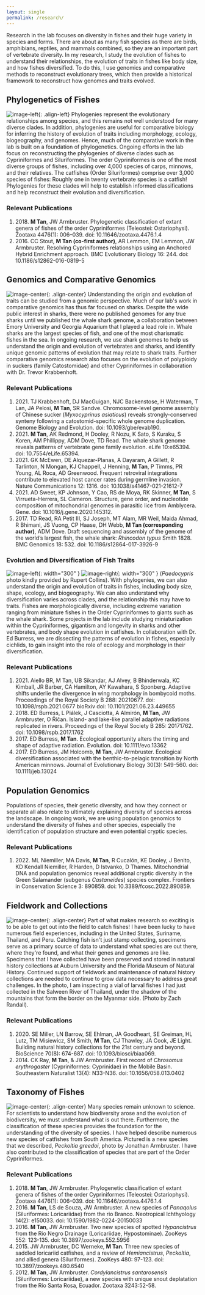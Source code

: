 ```yaml
---
layout: single
permalink: /research/
---
```


Research in the lab focuses on diversity in fishes and their huge variety in species and forms. There are about as many fish species as there are birds, amphibians, reptiles, and mammals combined, so they are an important part of vertebrate diversity. In my research, I study the evolution of fishes to understand their relationships, the evolution of traits in fishes like body size, and how fishes diversified. To do this, I use genomics and comparative methods to reconstruct evolutionary trees, which then provide a historical framework to reconstruct how genomes and traits evolved.

## Phylogenetics of Fishes
![image-left](/assets/images/12862_2016_819_Fig2_HTML.webp){: .align-left} 
Phylogenies represent the evolutionary relationships among species, and this remains not well understood for many diverse clades. In addition, phylogenies are useful for comparative biology for inferring the history of evolution of traits including morphology, ecology, biogeography, and genomes. Hence, much of the comparative work in the lab is built on a foundation of phylogenetics. Ongoing efforts in the lab focus on reconstructing the phylogenies of diverse clades such as Cypriniformes and Siluriformes. The order Cypriniformes is one of the most diverse groups of fishes, including over 4,000 species of carps, minnows, and their relatives. The catfishes (Order Siluriformes) comprise over 3,000 species of fishes: Roughly one in twenty vertebrate species is a catfish! Phylogenies for these clades will help to establish informed classifications and help reconstruct their evolution and diversification. 

### Relevant Publications
<ul style="list-style-type:disk">
  <li>2018. <b>M Tan</b>, JW Armbruster. Phylogenetic classification of extant genera of fishes of the order Cypriniformes (Teleostei: Ostariophysi). Zootaxa 4476(1): 006–039. doi: 10.11646/zootaxa.4476.1.4</li>
  <li>2016. CC Stout, <b>M Tan (co-first author)</b>, AR Lemmon, EM Lemmon, JW Armbruster. Resolving Cypriniformes relationships using an Anchored Hybrid Enrichment approach. BMC Evolutionary Biology 16: 244. doi: 10.1186/s12862-016-0819-5</li>
</ul>

## Genomics and Comparative Genomics
![image-center](/assets/images/whaleshark_sm.jpg){: .align-center}
Understanding the origin and evolution of traits can be studied from a genomic perspective. Much of our lab's work in comparative genomics has thus far focused on sharks. Despite the wide public interest in sharks, there were no published genomes for any true sharks until we published the whale shark genome, a collaboration between Emory University and Georgia Aquarium that I played a lead role in. Whale sharks are the largest species of fish, and one of the most charismatic fishes in the sea. In ongoing research, we use shark genomes to help us understand the origin and evolution of vertebrates and sharks, and identify unique genomic patterns of evolution that may relate to shark traits. Further comparative genomics research also focuses on the evolution of polyploidy in suckers (family Catostomidae) and other Cypriniformes in collaboration with Dr. Trevor Krabbenhoft.

### Relevant Publications
<ul style="list-style-type:disk">
  <li>2021. TJ Krabbenhoft, DJ MacGuigan, NJC Backenstose, H Waterman, T Lan, JA Pelosi, <b>M Tan</b>, SR Sandve. Chromosome-level genome assembly of Chinese sucker (<i>Myxocyprinus asiaticus</i>) reveals strongly-conserved synteny following a catostomid-specific whole genome duplication. Genome Biology and Evolution. doi: 10.1093/gbe/evab190.</li>
  <li>2021. <b>M Tan</b>, AK Redmond, H Dooley, R Nozu, K Sato, S Kuraku, S Koren, AM Phillippy, ADM Dove, TD Read. The whale shark genome reveals patterns of vertebrate gene family evolution. eLife 10:e65394. doi: 10.7554/eLife.65394.</li>
  <li>2021. GK McEwen, DE Alquezar-Planas, A Dayaram, A Gillett, R Tarlinton, N Mongan, KJ Chappell, J Henning, <b>M Tan</b>, P Timms, PR Young, AL Roca, AD Greenwood. Frequent retroviral integrations contribute to elevated host cancer rates during germline invasion. Nature Communications 12: 1316. doi: 10.1038/s41467-021-21612-7</li>
  <li>2021. AD Sweet, KP Johnson, Y Cao, RS de Moya, RK Skinner, <b>M Tan</b>, S Virrueta-Herrera, SL Cameron. Structure, gene order, and nucleotide composition of mitochondrial genomes in parasitic lice from Amblycera. Gene. doi: 10.1016/j.gene.2020.145312.</li>
  <li>2017. TD Read, RA Petit III, SJ Joseph, MT Alam, MR Weil, Maida Ahmad, R Bhimani, JS Vuong, CP Haase, DH Webb, <b>M Tan (corresponding author)</b>, ADM Dove. Draft sequencing and assembly of the genome of the world’s largest fish, the whale shark: <i>Rhincodon typus</i> Smith 1828. BMC Genomics 18: 532. doi: 10.1186/s12864-017-3926-9</li>
</ul>

### Evolution and Diversification of Fish Traits
![image-left](/assets/images/RC0222_crop.png){: width="300" } ![image-right](/assets/images/catfishes.001_crop_sm.png){: width="300" }
(<i>Paedocypris</i> photo kindly provided by Rupert Collins).
With phylogenies, we can also understand the origin and evolution of traits in fishes, including body size, shape, ecology, and biogeography. We can also understand why diversification varies across clades, and the relationship this may have to traits. Fishes are morphologically diverse, including extreme variation ranging from miniature fishes in the Order Cypriniformes to giants such as the whale shark. Some projects in the lab include studying miniaturization within the Cypriniformes, gigantism and longevity in sharks and other vertebrates, and body shape evolution in catfishes. In collaboration with Dr. Ed Burress, we are dissecting the patterns of evolution in fishes, especially cichlids, to gain insight into the role of ecology and morphology in their diversification.

### Relevant Publications
<ul style="list-style-type:disk">
  <li>2021. Aiello BR, M Tan, UB Sikandar, AJ Alvey, B Bhinderwala, KC Kimball, JR Barber, CA Hamilton, AY Kawahara, S Sponberg. Adaptive shifts underlie the divergence in wing morphology in bombycoid moths. Proceedings of the Royal Society B 288: 20210677. doi: 10.1098/rspb.2021.0677 bioRxiv doi: 10.1101/2021.06.23.449655</li>
  <li>2018. ED Burress, L Piálek, J Casciotta, A Almirón, <b>M Tan</b>, JW Armbruster, O Říčan. Island- and lake-like parallel adaptive radiations replicated in rivers. Proceedings of the Royal Society B 285: 20171762. doi: 10.1098/rspb.2017.1762</li>
  <li>2017. ED Burress, <b>M Tan</b>. Ecological opportunity alters the timing and shape of adaptive radiation. Evolution. doi: 10.1111/evo.13362</li>
  <li>2017. ED Burress, JM Holcomb, <b>M Tan</b>, JW Armbruster. Ecological diversification associated with the benthic-to-pelagic transition by North American minnows. Journal of Evolutionary Biology 30(3): 549-560. doi: 10.1111/jeb.13024</li>
</ul>

## Population Genomics
Populations of species, their genetic diversity, and how they connect or separate all also relate to ultimately explaining diversity of species across the landscape. In ongoing work, we are using population genomics to understand the diversity of fishes and other species, especially the identification of population structure and even potential cryptic species.

### Relevant Publications
<ul style="list-style-type:disk">
  <li>2022. ML Niemiller, MA Davis, <b>M Tan</b>, R Cucalón, KE Dooley, J Benito, KD Kendall Niemiller, R Harden, D Istvanko, D Thames. Mitochondrial DNA and population genomics reveal additional cryptic diversity in the Green Salamander (subgenus <i>Castaneides</i>) species complex. Frontiers in Conservation Science 3: 890859. doi: 10.3389/fcosc.2022.890859.</li>
</ul>

## Fieldwork and Collections
![image-center](/assets/images/12615368_10208632610277540_9206946955445239210_o_sm.png){: .align-center}
Part of what makes research so exciting is to be able to get out into the field to catch fishes! I have been lucky to have numerous field experiences, including in the United States, Suriname, Thailand, and Peru. Catching fish isn't just stamp collecting, specimens serve as a primary source of data to understand what species are out there, where they're found, and what their genes and genomes are like. Specimens that I have collected have been preserved and stored in natural history collections at Auburn University and the Florida Museum of Natural History. Continued support of fieldwork and maintenance of natural history collections are needed to continue to grow data necessary to address great challenges. In the photo, I am inspecting a vial of larval fishes I had just collected in the Salween River of Thailand, under the shadow of the mountains that form the border on the Myanmar side. (Photo by Zach Randall).

### Relevant Publications
<ul style="list-style-type:disk">
  <li>2020. SE Miller, LN Barrow, SE Ehlman, JA Goodheart, SE Greiman, HL Lutz, TM Misiewicz, SM Smith, <b>M Tan</b>, CJ Thawley, JA Cook, JE Light. Building natural history collections for the 21st century and beyond. BioScience 70(8): 674-687. doi: 10.1093/biosci/biaa069.</li>
  <li>2014. CK Ray, <b>M Tan</b>, & JW Armbruster. First record of <i>Chrosomus erythrogaster</i> (Cypriniformes: Cyprinidae) in the Mobile Basin. Southeastern Naturalist 13(4): N33-N36. doi: 10.1656/058.013.0402</li>
</ul>

## Taxonomy of Fishes
![image-center](/assets/images/greedoi_lateral.png){: .align-center}
Many species remain unknown to science. For scientists to understand how biodiversity arose and the evolution of biodiversity, we must understand what is out there. Furthermore, the classification of these species provides the foundation for the understanding of the diversity of species. I have helped describe numerous new species of catfishes from South America. Pictured is a new species that we described, <i>Peckoltia greedoi</i>, photo by Jonathan Armbruster. I have also contributed to the classification of species that are part of the Order Cypriniformes.

### Relevant Publications

<ul style="list-style-type:disk">
  <li>2018. <b>M Tan</b>, JW Armbruster. Phylogenetic classification of extant genera of fishes of the order Cypriniformes (Teleostei: Ostariophysi). Zootaxa 4476(1): 006–039. doi: 10.11646/zootaxa.4476.1.4</li>
  <li>2016. <b>M Tan</b>, LS de Souza, JW Armbruster. A new species of <i>Panaqolus</i> (Siluriformes: Loricariidae) from the rio Branco. Neotropical Ichthyology 14(2): e150033. doi: 10.1590/1982-0224-20150033</li>
  <li>2016. <b>M Tan</b>, JW Armbruster. Two new species of spotted <i>Hypancistrus</i> from the Rio Negro Drainage (Loricariidae, Hypostominae). ZooKeys 552: 123-135. doi: 10.3897/zookeys.552.5956</li>
  <li>2015. JW Armbruster, DC Werneke, <b>M Tan</b>. Three new species of saddled loricariid catfishes, and a review of <i>Hemiancistrus</i>, <i>Peckoltia</i>, and allied genera (Siluriformes). ZooKeys 480: 97-123. doi: 10.3897/zookeys.480.6540</li>
  <li>2012. <b>M Tan</b>, JW Armbruster. <i>Cordylancistrus santarosensis</i> (Siluriformes: Loricariidae), a new species with unique snout deplatation from the Río Santa Rosa, Ecuador. Zootaxa 3243:52-58.</li>
</ul>
